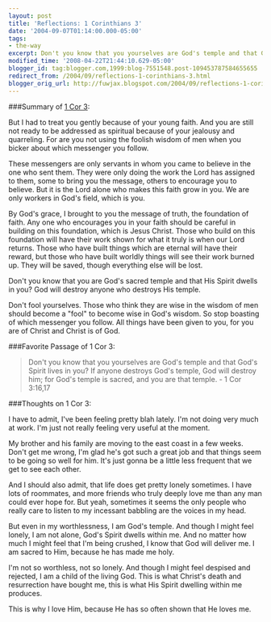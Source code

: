 ```yaml
---
layout: post
title: 'Reflections: 1 Corinthians 3'
date: '2004-09-07T01:14:00.000-05:00'
tags:
- the-way
excerpt: Don't you know that you yourselves are God's temple and that God's Spirit lives in you?
modified_time: '2008-04-22T21:44:10.629-05:00'
blogger_id: tag:blogger.com,1999:blog-7551548.post-109453787584655655
redirect_from: /2004/09/reflections-1-corinthians-3.html
blogger_orig_url: http://fuwjax.blogspot.com/2004/09/reflections-1-corinthians-3.html
---
```


###Summary of [1 Cor 3](http://biblegateway.com/cgi-bin/bible?language=english&passage=1+cor+3&version=NIV):

But I had to treat you gently because of your young faith.  And you are still not ready to be addressed as spiritual because of your jealousy and quarreling.  For are you not using the foolish wisdom of men when you bicker about which messenger you follow.

These messengers are only servants in whom you came to believe in the one who sent them.  They were only doing the work the Lord has assigned to them, some to bring you the message, others to encourage you to believe.  But it is the Lord alone who makes this faith grow in you.  We are only workers in God's field, which is you.

By God's grace, I brought to you the message of truth, the foundation of faith.  Any one who encourages you in your faith should be careful in building on this foundation, which is Jesus Christ.  Those who build on this foundation will have their work shown for what it truly is when our Lord returns.  Those who have built things which are eternal will have their reward, but those who have built worldly things will see their work burned up.  They will be saved, though everything else will be lost.

Don't you know that you are God's sacred temple and that His Spirit dwells in you?  God will destroy anyone who destroys His temple.

Don't fool yourselves.  Those who think they are wise in the wisdom of men should become a "fool" to become wise in God's wisdom.  So stop boasting of which messenger you follow.  All things have been given to you, for you are of Christ and Christ is of God.

###Favorite Passage of 1 Cor 3:

> Don't you know that you yourselves are God's temple and that God's Spirit lives in you?  If anyone destroys God's temple, God will destroy him; for God's temple is sacred, and you are that temple. - 1 Cor 3:16,17

###Thoughts on 1 Cor 3:

I have to admit, I've been feeling pretty blah lately.  I'm not doing very much at work.  I'm just not really feeling very useful at the moment.

My brother and his family are moving to the east coast in a few weeks.  Don't get me wrong, I'm glad he's got such a great job and that things seem to be going so well for him.  It's just gonna be a little less frequent that we get to see each other.

And I should also admit, that life does get pretty lonely sometimes.  I have lots of roommates, and more friends who truly deeply love me than any man could ever hope for.  But yeah, sometimes it seems the only people who really care to listen to my incessant babbling are the voices in my head.

But even in my worthlessness, I am God's temple.  And though I might feel lonely, I am not alone, God's Spirit dwells within me.  And no matter how much I might feel that I'm being crushed, I know that God will deliver me.  I am sacred to Him, because he has made me holy.

I'm not so worthless, not so lonely.  And though I might feel despised and rejected, I am a child of the living God.  This is what Christ's death and resurrection have bought me, this is what His Spirit dwelling within me produces.  

This is why I love Him, because He has so often shown that He loves me.